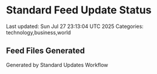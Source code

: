 # Standard Feed Update Status
Last updated: Sun Jul 27 23:13:04 UTC 2025
Categories: technology,business,world

## Feed Files Generated

Generated by Standard Updates Workflow

